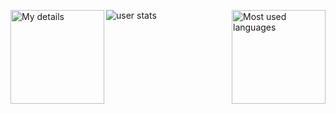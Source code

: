 <p>
    <img src="https://github-readme-stats.vercel.app/api?username=theunusualdev&show_icons=true&count_private=true&include_all_commits=false&text_color=000000&bg_color=45,ff0000,0000ff&ring_color=00fb10&border_color=000000" alt="My details" align="left" height="150px"/>
    <img src="https://github-readme-stats.vercel.app/api/top-langs/?username=theunusualdev&langs_count=3&theme=dark&layout=compact&border_color=000000" alt="Most used languages" align="right" height="150px"/>
  </p>
    <img src="images/userstats.svg" alt="user stats" align="center"/>
